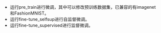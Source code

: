 - 运行pre_train进行微调，其中可以修改预训练数据集，已兼容的有imagenet和FashionMNIST。
- 运行fine-tune_selfsup进行自监督微调。
- 运行fine-tune_supervised进行监督微调。
